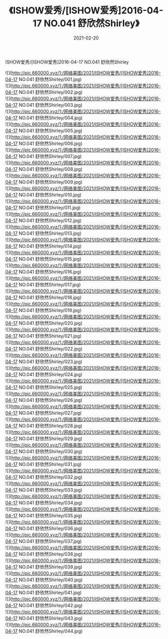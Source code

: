 ﻿---
layout: post
title:  《ISHOW爱秀/[ISHOW爱秀]2016-04-17 NO.041 舒欣然Shirley》
date:   2021-02-20
img: http://pic.660000.xyz/1:/网络美图/2021/ISHOW爱秀/[ISHOW爱秀]2016-04-17 NO.041 舒欣然Shirley/000.jpg
categories: [美女, 清纯, 唯美]
---

ISHOW爱秀/[ISHOW爱秀]2016-04-17 NO.041 舒欣然Shirley

 ![](http://pic.660000.xyz/1:/网络美图/2021/ISHOW爱秀/[ISHOW爱秀]2016-04-17 NO.041 舒欣然Shirley/001.jpg) <br>![](http://pic.660000.xyz/1:/网络美图/2021/ISHOW爱秀/[ISHOW爱秀]2016-04-17 NO.041 舒欣然Shirley/002.jpg) <br>![](http://pic.660000.xyz/1:/网络美图/2021/ISHOW爱秀/[ISHOW爱秀]2016-04-17 NO.041 舒欣然Shirley/003.jpg) <br>![](http://pic.660000.xyz/1:/网络美图/2021/ISHOW爱秀/[ISHOW爱秀]2016-04-17 NO.041 舒欣然Shirley/004.jpg) <br>![](http://pic.660000.xyz/1:/网络美图/2021/ISHOW爱秀/[ISHOW爱秀]2016-04-17 NO.041 舒欣然Shirley/005.jpg) <br>![](http://pic.660000.xyz/1:/网络美图/2021/ISHOW爱秀/[ISHOW爱秀]2016-04-17 NO.041 舒欣然Shirley/006.jpg) <br>![](http://pic.660000.xyz/1:/网络美图/2021/ISHOW爱秀/[ISHOW爱秀]2016-04-17 NO.041 舒欣然Shirley/007.jpg) <br>![](http://pic.660000.xyz/1:/网络美图/2021/ISHOW爱秀/[ISHOW爱秀]2016-04-17 NO.041 舒欣然Shirley/008.jpg) <br>![](http://pic.660000.xyz/1:/网络美图/2021/ISHOW爱秀/[ISHOW爱秀]2016-04-17 NO.041 舒欣然Shirley/009.jpg) <br>![](http://pic.660000.xyz/1:/网络美图/2021/ISHOW爱秀/[ISHOW爱秀]2016-04-17 NO.041 舒欣然Shirley/010.jpg) <br>![](http://pic.660000.xyz/1:/网络美图/2021/ISHOW爱秀/[ISHOW爱秀]2016-04-17 NO.041 舒欣然Shirley/011.jpg) <br>![](http://pic.660000.xyz/1:/网络美图/2021/ISHOW爱秀/[ISHOW爱秀]2016-04-17 NO.041 舒欣然Shirley/012.jpg) <br>![](http://pic.660000.xyz/1:/网络美图/2021/ISHOW爱秀/[ISHOW爱秀]2016-04-17 NO.041 舒欣然Shirley/013.jpg) <br>![](http://pic.660000.xyz/1:/网络美图/2021/ISHOW爱秀/[ISHOW爱秀]2016-04-17 NO.041 舒欣然Shirley/014.jpg) <br>![](http://pic.660000.xyz/1:/网络美图/2021/ISHOW爱秀/[ISHOW爱秀]2016-04-17 NO.041 舒欣然Shirley/015.jpg) <br>![](http://pic.660000.xyz/1:/网络美图/2021/ISHOW爱秀/[ISHOW爱秀]2016-04-17 NO.041 舒欣然Shirley/016.jpg) <br>![](http://pic.660000.xyz/1:/网络美图/2021/ISHOW爱秀/[ISHOW爱秀]2016-04-17 NO.041 舒欣然Shirley/017.jpg) <br>![](http://pic.660000.xyz/1:/网络美图/2021/ISHOW爱秀/[ISHOW爱秀]2016-04-17 NO.041 舒欣然Shirley/018.jpg) <br>![](http://pic.660000.xyz/1:/网络美图/2021/ISHOW爱秀/[ISHOW爱秀]2016-04-17 NO.041 舒欣然Shirley/019.jpg) <br>![](http://pic.660000.xyz/1:/网络美图/2021/ISHOW爱秀/[ISHOW爱秀]2016-04-17 NO.041 舒欣然Shirley/020.jpg) <br>![](http://pic.660000.xyz/1:/网络美图/2021/ISHOW爱秀/[ISHOW爱秀]2016-04-17 NO.041 舒欣然Shirley/021.jpg) <br>![](http://pic.660000.xyz/1:/网络美图/2021/ISHOW爱秀/[ISHOW爱秀]2016-04-17 NO.041 舒欣然Shirley/022.jpg) <br>![](http://pic.660000.xyz/1:/网络美图/2021/ISHOW爱秀/[ISHOW爱秀]2016-04-17 NO.041 舒欣然Shirley/023.jpg) <br>![](http://pic.660000.xyz/1:/网络美图/2021/ISHOW爱秀/[ISHOW爱秀]2016-04-17 NO.041 舒欣然Shirley/024.jpg) <br>![](http://pic.660000.xyz/1:/网络美图/2021/ISHOW爱秀/[ISHOW爱秀]2016-04-17 NO.041 舒欣然Shirley/025.jpg) <br>![](http://pic.660000.xyz/1:/网络美图/2021/ISHOW爱秀/[ISHOW爱秀]2016-04-17 NO.041 舒欣然Shirley/026.jpg) <br>![](http://pic.660000.xyz/1:/网络美图/2021/ISHOW爱秀/[ISHOW爱秀]2016-04-17 NO.041 舒欣然Shirley/027.jpg) <br>![](http://pic.660000.xyz/1:/网络美图/2021/ISHOW爱秀/[ISHOW爱秀]2016-04-17 NO.041 舒欣然Shirley/028.jpg) <br>![](http://pic.660000.xyz/1:/网络美图/2021/ISHOW爱秀/[ISHOW爱秀]2016-04-17 NO.041 舒欣然Shirley/029.jpg) <br>![](http://pic.660000.xyz/1:/网络美图/2021/ISHOW爱秀/[ISHOW爱秀]2016-04-17 NO.041 舒欣然Shirley/030.jpg) <br>![](http://pic.660000.xyz/1:/网络美图/2021/ISHOW爱秀/[ISHOW爱秀]2016-04-17 NO.041 舒欣然Shirley/031.jpg) <br>![](http://pic.660000.xyz/1:/网络美图/2021/ISHOW爱秀/[ISHOW爱秀]2016-04-17 NO.041 舒欣然Shirley/032.jpg) <br>![](http://pic.660000.xyz/1:/网络美图/2021/ISHOW爱秀/[ISHOW爱秀]2016-04-17 NO.041 舒欣然Shirley/033.jpg) <br>![](http://pic.660000.xyz/1:/网络美图/2021/ISHOW爱秀/[ISHOW爱秀]2016-04-17 NO.041 舒欣然Shirley/034.jpg) <br>![](http://pic.660000.xyz/1:/网络美图/2021/ISHOW爱秀/[ISHOW爱秀]2016-04-17 NO.041 舒欣然Shirley/035.jpg) <br>![](http://pic.660000.xyz/1:/网络美图/2021/ISHOW爱秀/[ISHOW爱秀]2016-04-17 NO.041 舒欣然Shirley/036.jpg) <br>![](http://pic.660000.xyz/1:/网络美图/2021/ISHOW爱秀/[ISHOW爱秀]2016-04-17 NO.041 舒欣然Shirley/037.jpg) <br>![](http://pic.660000.xyz/1:/网络美图/2021/ISHOW爱秀/[ISHOW爱秀]2016-04-17 NO.041 舒欣然Shirley/038.jpg) <br>![](http://pic.660000.xyz/1:/网络美图/2021/ISHOW爱秀/[ISHOW爱秀]2016-04-17 NO.041 舒欣然Shirley/039.jpg) <br>![](http://pic.660000.xyz/1:/网络美图/2021/ISHOW爱秀/[ISHOW爱秀]2016-04-17 NO.041 舒欣然Shirley/040.jpg) <br>![](http://pic.660000.xyz/1:/网络美图/2021/ISHOW爱秀/[ISHOW爱秀]2016-04-17 NO.041 舒欣然Shirley/041.jpg) <br>![](http://pic.660000.xyz/1:/网络美图/2021/ISHOW爱秀/[ISHOW爱秀]2016-04-17 NO.041 舒欣然Shirley/042.jpg) <br>![](http://pic.660000.xyz/1:/网络美图/2021/ISHOW爱秀/[ISHOW爱秀]2016-04-17 NO.041 舒欣然Shirley/043.jpg) <br>![](http://pic.660000.xyz/1:/网络美图/2021/ISHOW爱秀/[ISHOW爱秀]2016-04-17 NO.041 舒欣然Shirley/044.jpg) <br>